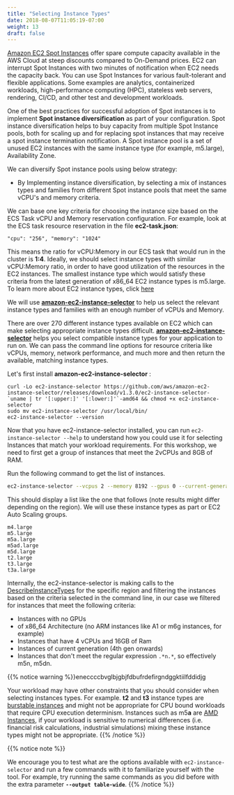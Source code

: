 ```yaml
---
title: "Selecting Instance Types"
date: 2018-08-07T11:05:19-07:00
weight: 13
draft: false
---
```


[Amazon EC2 Spot Instances](https://aws.amazon.com/ec2/spot/) offer spare compute capacity available in the AWS Cloud at steep discounts compared to On-Demand prices. EC2 can interrupt Spot Instances with two minutes of notification when EC2 needs the capacity back. You can use Spot Instances for various fault-tolerant and flexible applications. Some examples are analytics, containerized workloads, high-performance computing (HPC), stateless web servers, rendering, CI/CD, and other test and development workloads.

One of the best practices for successful adoption of Spot instances is to implement **Spot instance diversification** as part of your configuration. Spot instance diversification helps to buy capacity from multiple Spot Instance pools, both for scaling up and for replacing spot instances that may receive a spot instance termination notification. A Spot instance pool is a set of unused EC2 instances with the same instance type (for example, m5.large), Availability Zone.
 
We can diversify Spot instance pools using below strategy:

 - By Implementing instance diversification, by selecting a mix of instances types and families from different Spot instance pools that meet the same vCPU's and memory criteria.

We can base one key criteria for choosing the instance size based on the ECS Task vCPU and Memory reservation configuration. For example, look at the ECS task resource reservation in the file **ec2-task.json**:

```plaintext
"cpu": "256", "memory": "1024"
```

This means the ratio for vCPU:Memory in our ECS task that would run in the cluster is **1:4**. Ideally, we should select instance types with similar vCPU:Memory ratio, in order to have good utilization of the resources in the EC2 instances. The smallest instance type which would satisfy these criteria from the latest generation of x86_64 EC2 instance types is m5.large. To learn more about EC2 instance types, click [here](https://aws.amazon.com/ec2/instance-types/)

We will use **[amazon-ec2-instance-selector](https://github.com/aws/amazon-ec2-instance-selector)** to help us select the relevant instance types and families with an enough number of vCPUs and Memory. 

There are over 270 different instance types available on EC2 which can make selecting appropriate instance types difficult. **[amazon-ec2-instance-selector](https://github.com/aws/amazon-ec2-instance-selector)** helps you select compatible instance types for your application to run on. We can pass the command line options for resource criteria like vCPUs, memory, network performance, and much more and then return the available, matching instance types.

Let's first install **amazon-ec2-instance-selector** :

```
curl -Lo ec2-instance-selector https://github.com/aws/amazon-ec2-instance-selector/releases/download/v1.3.0/ec2-instance-selector-`uname | tr '[:upper:]' '[:lower:]'`-amd64 && chmod +x ec2-instance-selector
sudo mv ec2-instance-selector /usr/local/bin/
ec2-instance-selector --version
```

Now that you have ec2-instance-selector installed, you can run
`ec2-instance-selector --help` to understand how you could use it for selecting
Instances that match your workload requirements. For this workshop,
we need to first get a group of instances that meet the 2vCPUs and 8GB of RAM.

Run the following command to get the list of instances.

```bash
ec2-instance-selector --vcpus 2 --memory 8192 --gpus 0 --current-generation -a x86_64 --deny-list '.*n.*'      
```

This should display a list like the one that follows (note results might differ depending on the region). We will use these instance types as part or EC2 Auto Scaling groups.

```
m4.large
m5.large
m5a.large
m5ad.large
m5d.large
t2.large
t3.large
t3a.large           
```

Internally, the ec2-instance-selector is making calls to the [DescribeInstanceTypes](https://docs.aws.amazon.com/AWSEC2/latest/APIReference/API_DescribeInstanceTypes.html) for the specific region and filtering the instances based on the criteria selected in the command line, in our case we filtered for instances that meet the following criteria:

 * Instances with no GPUs
 * of x86_64 Architecture (no ARM instances like A1 or m6g instances, for example)
 * Instances that have 4 vCPUs and 16GB of Ram
 * Instances of current generation (4th gen onwards)
 * Instances that don't meet the regular expression `.*n.*`, so effectively m5n, m5dn. 

{{% notice warning %}}eneccccbvglbjgbjfdbufrdefirgndggktiilfddidjg

Your workload may have other constraints that you should consider when selecting instances types. For example. **t2** and **t3** instance types are [burstable instances](https://docs.aws.amazon.com/AWSEC2/latest/UserGuide/burstable-performance-instances.html) and might not be appropriate for CPU bound workloads that require CPU execution determinism. Instances such as m5**a** are [AMD Instances](https://aws.amazon.com/ec2/amd/), if your workload is sensitive to numerical differences (i.e. financial risk calculations, industrial simulations) mixing these instance types might not be appropriate.
{{% /notice %}}

{{% notice note %}}

We encourage you to test what are the options available with `ec2-instance-selector` and run a few commands with it to familiarize yourself with the tool.
For example, try running the same commands as you did before with the extra parameter **`--output table-wide`**.
{{% /notice %}}


